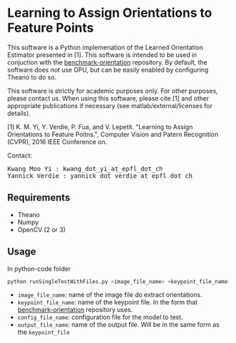 # Learning to Assign Orientations to Feature Points

This software is a Python implemenation of the Learned Orientation Estimator presented in [1]. This software is intended to be used in conjuction with the [benchmark-orientation](https://github.com/kmyid/benchmark-orientation) repository. By default, the software does *not* use GPU, but can be easily enabled by configuring Theano to do so.

This software is strictly for academic purposes only.  For other purposes, please contact us.  When using this software, please cite [1] and other appropriate publications if necessary (see matlab/external/licenses for details).

[1] K.  M.  Yi, Y.  Verdie, P.  Fua, and V.  Lepetit.  "Learning to Assign Orientations to Feature Poitns.", Computer Vision and Patern Recognition (CVPR), 2016 IEEE Conference on.


Contact:

<pre>
Kwang Moo Yi : kwang_dot_yi_at_epfl_dot_ch
Yannick Verdie : yannick_dot_verdie_at_epfl_dot_ch
</pre>

## Requirements

* Theano
* Numpy
* OpenCV (2 or 3)

## Usage

In python-code folder

 ```python
 python runSingleTestWithFiles.py <image_file_name> <keypoint_file_name> <config_file_name> <output_file_name>
 ```

 - `image_file_name`: name of the image file do extract orientations.
 - `keypoint_file_name`: name of the keypoint file. In the form that [benchmark-orientation](https://github.com/kmyid/benchmark-orientation) repository uses.
 - `config_file_name`: configuration file for the model to test.
 - `output_file_name`: name of the output file. Will be in the same form as the `keypoint_file`
 
